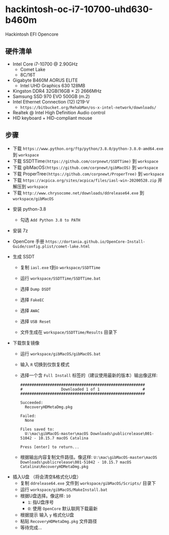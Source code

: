 # hackintosh-oc-i7-10700-uhd630-b460m
 Hackintosh EFI Opencore

## 硬件清单

- Intel Core i7-10700 @ 2.90GHz
  - Comet Lake
  - 8C/16T
- Gigabyte B460M AORUS ELITE
  - Intel UHD Graphics 630 128MB
- Kingston DDR4 32GB(16GB × 2) 2666MHz
- Samsung SSD 970 EVO 500GB (m.2)
- Intel Ethernet Connection (12) I219-V
  - ``https://bitbucket.org/RehabMan/os-x-intel-network/downloads/``
- Realtek @ Intel High Definition Audio control
- HID keyboard + HID-compliant mouse

## 步骤
- 下载 ``https://www.python.org/ftp/python/3.8.0/python-3.8.0-amd64.exe`` 到 ``workspace``
- 下载 SSDTTime``(https://github.com/corpnewt/SSDTTime)`` 到 ``workspace``
- 下载 gibMacOS``(https://github.com/corpnewt/gibMacOS)`` 到 ``workspace``
- 下载 ProperTree``(https://github.com/corpnewt/ProperTree)`` 到 ``workspace``
- 下载 ``https://acpica.org/sites/acpica/files/iasl-win-20200528.zip`` 并解压到 ``workspace``
- 下载 ``http://www.chrysocome.net/downloads/ddrelease64.exe`` 到 ``workspace/gibMacOS``

<!--  -->
- 安装 python-3.8
  - 勾选 ``Add Python 3.8 to PATH``

- 安装 7z

<!--  -->
- OpenCore 手册 ``https://dortania.github.io/OpenCore-Install-Guide/config.plist/comet-lake.html``

<!--  -->
- 生成 SSDT

  - 复制 ``iasl.exe`` t到o ``workspace/SSDTTime``

  - 运行 ``workspace/SSDTTime/SSDTTime.bat``

  - 选择 ``Dump DSDT``

  - 选择 ``FakeEC``

  - 选择 ``AWAC``

  - 选择 ``USB Reset``

  - 文件生成在 ``workspace/SSDTTime/Results`` 目录下

<!--  -->
- 下载恢复镜像
  - 运行 ``workspace/gibMacOS/gibMacOS.bat``

  - 输入 ``R`` 切换到仅恢复模式

  - 选择一个含 ``Full Install`` 标签的（建议使用最新的版本）输出像这样:

    ```
    #######################################################
    #                 Downloaded 1 of 1                   #
    #######################################################

    Succeeded:
      RecoveryHDMetaDmg.pkg

    Failed:
      None

    Files saved to:
      U:\mac\gibMacOS-master\macOS Downloads\publicrelease\001-51042 - 10.15.7 macOS Catalina

    Press [enter] to return...
    ```

  - 根据输出内容复制文件路径。像这样:
    ```U:\mac\gibMacOS-master\macOS Downloads\publicrelease\001-51042 - 10.15.7 macOS Catalina\RecoveryHDMetaDmg.pkg```

<!--  -->
- 插入U盘 （将会清空&格式化U盘）
  - 复制 ``ddrelease64.exe`` 文件到 ``workspace/gibMacOS/Scripts/`` 目录下
  - 运行 ``workspace/gibMacOS/MakeInstall.bat``
  - 根据U盘选择。像这样: ``1O``
    - ``1``: 指U盘序号
    - ``O``: 使用 ``OpenCore`` 默认联网下载最新
  - 根据提示 输入 ``y`` 格式化U盘
  - 粘贴 ``RecoveryHDMetaDmg.pkg`` 文件路径
  - 等待完成...
